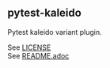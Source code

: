 ## pytest-kaleido

Pytest kaleido variant plugin.

See [LICENSE](LICENSE)  
See [README.adoc](README.adoc)
